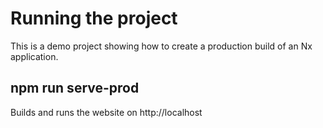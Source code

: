 # Running the project
This is a demo project showing how to create a production build of an Nx application.

## npm run serve-prod

Builds and runs the website on http://localhost

